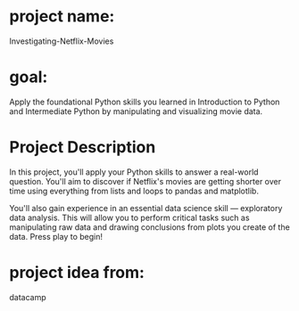 # project name:
Investigating-Netflix-Movies
# goal:
Apply the foundational Python skills you learned in Introduction to Python and Intermediate Python by manipulating and visualizing movie data.
# Project Description
In this project, you'll apply your Python skills to answer a real-world question. You'll aim to discover if Netflix's movies are getting shorter over time using everything from lists and loops to pandas and matplotlib.

You'll also gain experience in an essential data science skill — exploratory data analysis. This will allow you to perform critical tasks such as manipulating raw data and drawing conclusions from plots you create of the data. Press play to begin!
# project idea from:
datacamp
